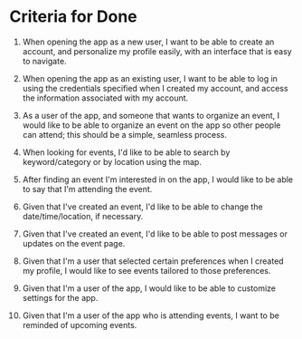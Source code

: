 # Criteria for Done
1) When opening the app as a new user, I want to be able to create an account, and personalize my profile easily, with an interface that is easy to navigate.

2) When opening the app as an existing user, I want to be able to log in using the credentials specified when I created my account, and access the information associated with my account. 

3) As a user of the app, and someone that wants to organize an event, I would like to be able to organize an event on the app so other people can attend; this should be a simple, seamless process.

4) When looking for events, I'd like to be able to search by keyword/category or by location using the map. 

5) After finding an event I'm interested in on the app, I would like to be able to say that I'm attending the event. 

6) Given that I've created an event, I'd like to be able to change the date/time/location, if necessary. 

7) Given that I've created an event, I'd like to be able to post messages or updates on the event page.

8) Given that I'm a user that selected certain preferences when I created my profile, I would like to see events tailored to those preferences.

9) Given that I'm a user of the app, I would like to be able to customize settings for the app.

10) Given that I'm a user of the app who is attending events, I want to be reminded of upcoming events.  
